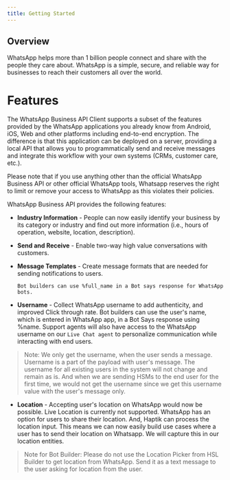 ```yaml
---
title: Getting Started
---
```


## Overview
WhatsApp helps more than 1 billion people connect and share with the people they care about. WhatsApp is a simple, secure, and reliable way for businesses to reach their customers all over the world. 

# Features
The WhatsApp Business API Client supports a subset of the features provided by the WhatsApp applications you already know from Android, iOS, Web and other platforms including end-to-end encryption. The difference is that this application can be deployed on a server, providing a local API that allows you to programmatically send and receive messages and integrate this workflow with your own systems (CRMs, customer care, etc.).

Please note that if you use anything other than the official WhatsApp Business API or other official WhatsApp tools, Whatsapp reserves the right to limit or remove your access to WhatsApp as this violates their policies.

WhatsApp Business API provides the following features:

* **Industry Information** - People can now easily identify your business by its category or industry and find out more information (i.e., hours of operation, website, location, description).
* **Send and Receive** - Enable two-way high value conversations with customers.
* **Message Templates** - Create message formats that are needed for sending notifications to users.

      Bot builders can use %full_name in a Bot says response for WhatsApp bots.
    
* **Username** - Collect WhatsApp username to add authenticity, and improved Click through rate. Bot builders can use the user's name, which is entered in WhatsApp app, in a Bot Says response using %name. Support agents will also have access to the WhatsApp username on our `Live Chat agent` to personalize communication while interacting with end users. 

> Note: We only get the username, when the user sends a message. Username is a part of the payload with user's message. The username for all existing users in the system will not change and remain as is. And when we are sending HSMs to the end user for the first time, we would not get the username since we get this username value with the user's message only. 
      
* **Location** - Accepting user's location on WhatsApp would now be possible. Live Location is currently not supported. WhatsApp has an option for users to share their location. And, Haptik can process the location input. This means we can now easily build use cases where a user has to send their location on Whatsapp. We will capture this in our location entities.

> Note for Bot Builder: Please do not use the Location Picker from HSL Builder to get location from WhatsApp. Send it as a text message to the user asking for location from the user.
